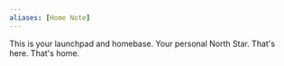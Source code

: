 ```yaml
---
aliases: [Home Note]
---
```


This is your launchpad and homebase. Your personal North Star. That's here. That's home. 

